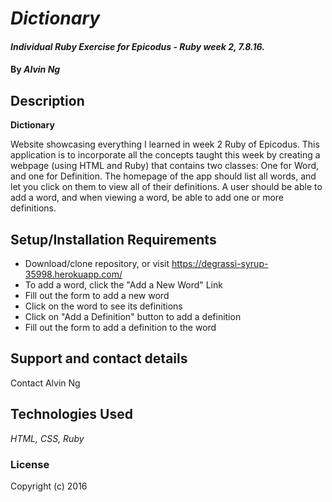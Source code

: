 # _Dictionary_

#### _Individual Ruby Exercise for Epicodus - Ruby week 2, 7.8.16._

#### By _**Alvin Ng**_

## Description
**Dictionary**

Website showcasing everything I learned in week 2 Ruby of Epicodus. This application is to incorporate all the concepts taught this week by creating a webpage (using HTML and Ruby) that contains two classes: One for Word, and one for Definition. The homepage of the app should list all words, and let you click on them to view all of their definitions. A user should be able to add a word, and when viewing a word, be able to add one or more definitions.

## Setup/Installation Requirements

* Download/clone repository, or visit
https://degrassi-syrup-35998.herokuapp.com/
* To add a word, click the "Add a New Word" Link
* Fill out the form to add a new word
* Click on the word to see its definitions
* Click on "Add a Definition" button to add a definition
* Fill out the form to add a definition to the word

## Support and contact details
Contact Alvin Ng

## Technologies Used
_HTML, CSS, Ruby_

### License

Copyright (c) 2016

